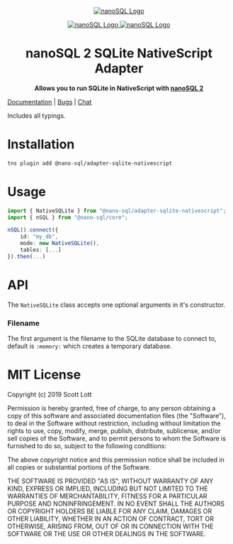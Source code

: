 <p align="center">
  <a href="https://github.com/ClickSimply/Nano-SQL/tree/2.0/packages/Core">
    <img src="https://github.com/ClickSimply/Nano-SQL/raw/2.0/graphics/logo.png" alt="nanoSQL Logo">
  </a>
</p>
<p align="center">
  <a href="https://badge.fury.io/js/%40nano-sql%2Fadapter-sqlite-nativescript">
    <img src="https://badge.fury.io/js/%40nano-sql%2Fadapter-sqlite-nativescript.svg" alt="nanoSQL Logo">
  </a>
  <a href="https://github.com/ClickSimply/@nano-sql/core/blob/master/LICENSE">
    <img src="https://img.shields.io/npm/l/express.svg?style=flat-square" alt="nanoSQL Logo">
  </a>
</p>

<h1 align="center">nanoSQL 2 SQLite NativeScript Adapter</h1>
<p align="center">
  <strong>Allows you to run SQLite in NativeScript with <a href="https://www.npmjs.com/package/@nano-sql/core">nanoSQL 2</a></strong>
</p>

[Documentation](https://nanosql.gitbook.io/docs/adapters/sqlite-nativescript) | [Bugs](https://github.com/ClickSimply/Nano-SQL/issues) | [Chat](https://gitter.im/nano-sql/community)

Includes all typings.

# Installation

```sh
tns plugin add @nano-sql/adapter-sqlite-nativescript
```

# Usage

```ts
import { NativeSQLite } from "@nano-sql/adapter-sqlite-nativescript";
import { nSQL } from "@nano-sql/core";

nSQL().connect({
    id: "my_db",
    mode: new NativeSQLite(),
    tables: [...]
}).then(...)
```

# API

The `NativeSQLite` class accepts one optional arguments in it's constructor.

### Filename
The first argument is the filename to the SQLite database to connect to, default is `:memory:` which creates a temporary database.

# MIT License

Copyright (c) 2019 Scott Lott

Permission is hereby granted, free of charge, to any person obtaining a copy
of this software and associated documentation files (the "Software"), to deal
in the Software without restriction, including without limitation the rights
to use, copy, modify, merge, publish, distribute, sublicense, and/or sell
copies of the Software, and to permit persons to whom the Software is
furnished to do so, subject to the following conditions:

The above copyright notice and this permission notice shall be included in all
copies or substantial portions of the Software.

THE SOFTWARE IS PROVIDED "AS IS", WITHOUT WARRANTY OF ANY KIND, EXPRESS OR
IMPLIED, INCLUDING BUT NOT LIMITED TO THE WARRANTIES OF MERCHANTABILITY,
FITNESS FOR A PARTICULAR PURPOSE AND NONINFRINGEMENT. IN NO EVENT SHALL THE
AUTHORS OR COPYRIGHT HOLDERS BE LIABLE FOR ANY CLAIM, DAMAGES OR OTHER
LIABILITY, WHETHER IN AN ACTION OF CONTRACT, TORT OR OTHERWISE, ARISING FROM,
OUT OF OR IN CONNECTION WITH THE SOFTWARE OR THE USE OR OTHER DEALINGS IN THE
SOFTWARE.

